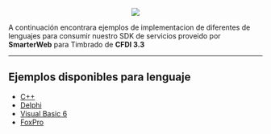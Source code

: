 <p align="center">
   <img src="http://sw.com.mx/images/logo.png">
</p>

A continuación encontrara ejemplos de implementacion de diferentes de lenguajes para consumir nuestro SDK de servicios proveido por **SmarterWeb** para Timbrado de **CFDI 3.3**

----------------
Ejemplos disponibles para lenguaje
---------
* [C++](https://github.com/lunasoft/sw-sdk-cpp/tree/feature/SDT3.0.2.4/Samples/C++)
* [Delphi](https://github.com/lunasoft/sw-sdk-cpp/tree/feature/SDT3.0.2.4/Samples/DELPHI)
* [Visual Basic 6](https://github.com/lunasoft/sw-sdk-cpp/tree/feature/SDT3.0.2.4/Samples/VISUAL%20BASIC%206)
* [FoxPro](https://github.com/lunasoft/sw-sdk-cpp/tree/feature/SDT3.0.2.4/Samples/VISUAL%20FOXPRO)
